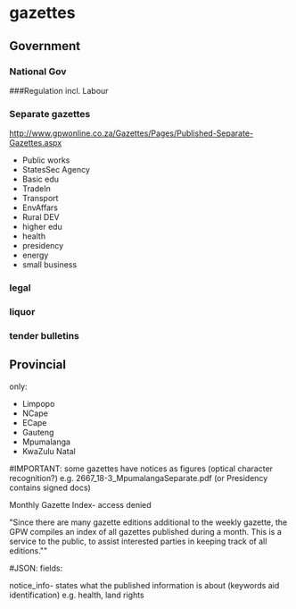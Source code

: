 # gazettes

## Government

### National Gov

###Regulation
incl. Labour

### Separate gazettes
http://www.gpwonline.co.za/Gazettes/Pages/Published-Separate-Gazettes.aspx

- Public works
- StatesSec Agency
- Basic edu
- TradeIn
- Transport
- EnvAffars
- Rural DEV
- higher edu
- health
- presidency
- energy
- small business

### legal
### liquor
### tender bulletins

## Provincial
only:

- Limpopo
- NCape
- ECape
- Gauteng
- Mpumalanga
- KwaZulu Natal

#IMPORTANT:
some gazettes have notices as figures (optical character recognition?)
e.g. 2667_18-3_MpumalangaSeparate.pdf (or Presidency contains signed docs)

Monthly Gazette Index- access denied

"Since there are many gazette editions additional to the weekly gazette, the GPW compiles an index of all gazettes published during a month. This is a service to the public, to assist interested parties in keeping track of all editions.""


#JSON:
fields:

notice_info- states what the published information is about (keywords aid identification)
               e.g. health, land rights
